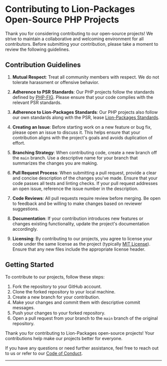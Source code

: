 # Contributing to Lion-Packages Open-Source PHP Projects

Thank you for considering contributing to our open-source projects! We strive to maintain a collaborative and welcoming environment for all contributors. Before submitting your contribution, please take a moment to review the following guidelines.

## Contribution Guidelines

1. **Mutual Respect**: Treat all community members with respect. We do not tolerate harassment or offensive behavior.

2. **Adherence to PSR Standards**: Our PHP projects follow the standards defined by [PHP-FIG](https://www.php-fig.org/). Please ensure that your code complies with the relevant PSR standards.

3. **Adherence to Lion-Packages Standards**: Our PHP projects also follow our own standards along with the PSR, lease [Lion-Packages Standards](https://lion-packages.vercel.app/standards).

3. **Creating an Issue**: Before starting work on a new feature or bug fix, please open an issue to discuss it. This helps ensure that your contribution aligns with the project's goals and avoids duplication of effort.

4. **Branching Strategy**: When contributing code, create a new branch off the `main` branch. Use a descriptive name for your branch that summarizes the changes you are making.

5. **Pull Request Process**: When submitting a pull request, provide a clear and concise description of the changes you've made. Ensure that your code passes all tests and linting checks. If your pull request addresses an open issue, reference the issue number in the description.

6. **Code Reviews**: All pull requests require review before merging. Be open to feedback and be willing to make changes based on reviewer suggestions.

7. **Documentation**: If your contribution introduces new features or changes existing functionality, update the project's documentation accordingly.

8. **Licensing**: By contributing to our projects, you agree to license your code under the same license as the project (typically [MIT License](https://opensource.org/licenses/MIT)). Ensure that any new files include the appropriate license header.

## Getting Started

To contribute to our projects, follow these steps:

1. Fork the repository to your GitHub account.
2. Clone the forked repository to your local machine.
3. Create a new branch for your contribution.
4. Make your changes and commit them with descriptive commit messages.
5. Push your changes to your forked repository.
6. Open a pull request from your branch to the `main` branch of the original repository.

Thank you for contributing to Lion-Packages open-source projects! Your contributions help make our projects better for everyone.

If you have any questions or need further assistance, feel free to reach out to us or refer to our [Code of Conduct](CODE_OF_CONDUCT.md).

---
